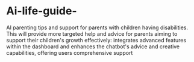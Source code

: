 # Ai-life-guide-
 AI parenting tips and support for parents with children having disabilities. This will provide more targeted help and advice for parents aiming to support their children's growth effectively:  integrates advanced features within the dashboard and enhances the chatbot's advice and creative capabilities, offering users comprehensive support
